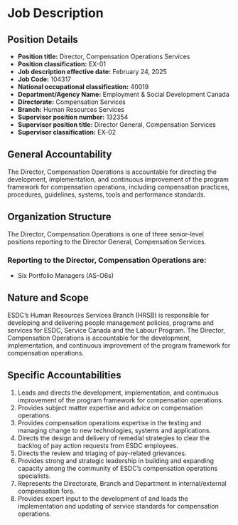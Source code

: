 # Job Description

## Position Details

*   **Position title:** Director, Compensation Operations Services
*   **Position classification:** EX-01
*   **Job description effective date:** February 24, 2025
*   **Job Code:** 104317
*   **National occupational classification:** 40019
*   **Department/Agency Name:** Employment & Social Development Canada
*   **Directorate:** Compensation Services
*   **Branch:** Human Resources Services
*   **Supervisor position number:** 132354
*   **Supervisor position title:** Director General, Compensation Services
*   **Supervisor classification:** EX-02

## General Accountability

The Director, Compensation Operations is accountable for directing the development, implementation, and continuous improvement of the program framework for compensation operations, including compensation practices, procedures, guidelines, systems, tools and performance standards.

## Organization Structure

The Director, Compensation Operations is one of three senior-level positions reporting to the Director General, Compensation Services.

### Reporting to the Director, Compensation Operations are:

*   Six Portfolio Managers (AS-O6s)

## Nature and Scope

ESDC’s Human Resources Services Branch (HRSB) is responsible for developing and delivering people management policies, programs and services for ESDC, Service Canada and the Labour Program. The Director, Compensation Operations is accountable for the development, implementation, and continuous improvement of the program framework for compensation operations.

## Specific Accountabilities

1.  Leads and directs the development, implementation, and continuous improvement of the program framework for compensation operations.
2.  Provides subject matter expertise and advice on compensation operations.
3.  Provides compensation operations expertise in the testing and managing change to new technologies, systems and applications.
4.  Directs the design and delivery of remedial strategies to clear the backlog of pay action requests from ESDC employees.
5.  Directs the review and triaging of pay-related grievances.
6.  Provides strong and strategic leadership in building and expanding capacity among the community of ESDC’s compensation operations specialists.
7.  Represents the Directorate, Branch and Department in internal/external compensation fora.
8.  Provides expert input to the development of and leads the implementation and updating of service standards for compensation operations.
